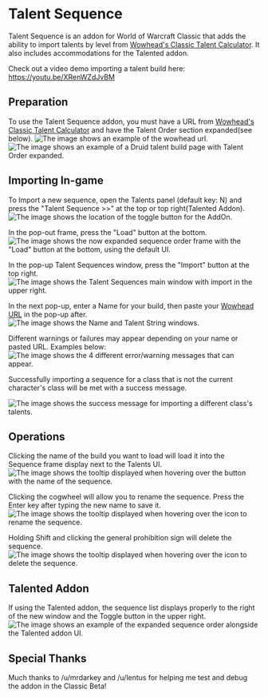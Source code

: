 # Talent Sequence
Talent Sequence is an addon for World of Warcraft Classic that adds the ability to import talents by level from [Wowhead's Classic Talent Calculator](https://www.wowhead.com/classic/talent-calc). It also includes accommodations for the Talented addon.

Check out a video demo importing a talent build here: https://youtu.be/XRenWZdJvBM

## Preparation
To use the Talent Sequence addon, you must have a URL from [Wowhead's Classic Talent Calculator](https://www.wowhead.com/classic/talent-calc) and have the Talent Order section expanded(see below).
![The image shows an example of the wowhead url.](https://i.imgur.com/u3JVNcD.png "Example wowhead url")
![The image shows an example of a Druid talent build page with Talent Order expanded.](https://i.imgur.com/X3XkICy.png "Example talent build page - Talent Order expanded")

## Importing In-game
To Import a new sequence, open the Talents panel (default key: N) and press the "Talent Sequence >>" at the top or top right(Talented Addon).  
![The image shows the location of the toggle button for the AddOn.](https://i.imgur.com/QrSnKp8.png "Toggling main window")

In the pop-out frame, press the "Load" button at the bottom.
![The image shows the now expanded sequence order frame with the "Load" button at the bottom, using the default UI.](https://i.imgur.com/7bdd6NG.png "Sequence Order Display (default UI)")

In the pop-up Talent Sequences window, press the "Import" button at the top right.
![The image shows the Talent Sequences main window with import in the upper right.](https://i.imgur.com/dXG9H09.png "Talent Sequence main window")

In the next pop-up, enter a Name for your build, then paste your [Wowhead URL](https://www.wowhead.com/classic/talent-calc) in the pop-up after.
![The image shows the Name and Talent String windows.](https://i.imgur.com/0sMDDEf.png "Name and Talent String prompts")

Different warnings or failures may appear depending on your name or pasted URL. Examples below:
![The image shows the 4 different error/warning messages that can appear.](https://i.imgur.com/bD1He5A.png "Error/Warning Examples")

Successfully importing a sequence for a class that is not the current character's class will be met with a success message.

![The image shows the success message for importing a different class's talents.](https://i.imgur.com/IFCHm2t.png "Success message")

## Operations
Clicking the name of the build you want to load will load it into the Sequence frame display next to the Talents UI.
![The image shows the tooltip displayed when hovering over the button with the name of the sequence.](https://i.imgur.com/DzanI3I.png "Load Sequence tooltip")

Clicking the cogwheel will allow you to rename the sequence.  Press the Enter key after typing the new name to save it.  
![The image shows the tooltip displayed when hovering over the icon to rename the sequence.](https://i.imgur.com/bU08J6H.png "Rename icon")

Holding Shift and clicking the general prohibition sign will delete the sequence.  
![The image shows the tooltip displayed when hovering over the icon to delete the sequence.](https://i.imgur.com/E43AAIe.png "Delete icon")

## Talented Addon
If using the Talented addon, the sequence list displays properly to the right of the new window and the Toggle button in the upper right.
![The image shows an example of the expanded sequence order alongside the Talented addon UI.](https://i.imgur.com/fdDkc7c.png "Sequence Order Display (Talented UI)")

## Special Thanks
Much thanks to /u/mrdarkey and /u/lentus for helping me test and debug the addon in the Classic Beta!

